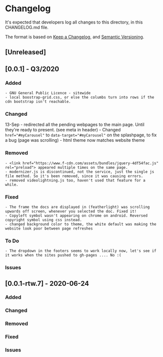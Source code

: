# Changelog
It's expected that developers log all changes to this directory, in this CHANGELOG.md file.

The format is based on [Keep a Changelog](https://keepachangelog.com/en/1.0.0/),
and [Semantic Versioning](https://semver.org/spec/v2.0.0.html).

## [Unreleased]

## [0.0.1] - Q3/2020

### Added
    - GNU General Public Licence - sitewide
    - local boostrap-grid.css, or else the columbs turn into rows if the cdn bootstrap isn't reachable.   

### Changed
13-Sep - redirected all the pending webpages to the main page. Until they're ready to present. (see meta in header)
    - Changed `href="#myCarousel"` to `data-target="#myCarousel"` on the splashpage, to fix a bug (page was scrolling)
    - html theme now matches website theme

### Removed
    - <link href="https://www.f-cdn.com/assets/bundles/jquery-4df54fac.js" rel="preload"> appeared multiple times on the same page.
    - modernizer.js is discontinued, not the service, just the single js file method. So it's been removed, since it was causing errors.
    - removed videolightning.js too, haven't used that feature for a while.

### Fixed
    - The frame the docs are displayed in (featherlight) was scrolling upwards off screen, whenever you selected the doc. Fixed it!
    - Copyleft symbol wasn't appearing on chrome on android. Reversed copyright symbol using css instead.
    - changed background color to theme, the white default was making the website look poor between page refreshes

### To Do
    - The dropdown in the footers seems to work locally now, let's see if it works when the sites pushed to gh-pages .... No :(

### Issues

## [0.0.1-rtw.7] - 2020-06-24
### Added

### Changed

### Removed

### Fixed

### Issues
